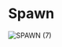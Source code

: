 # Spawn
[Roadmap]:https://github.com/users/daniilkorochansky/projects/1/views/1
![SPAWN (7)](https://user-images.githubusercontent.com/46446920/163968217-59ef1d21-1663-4179-82fc-80cd318afc2a.png)
